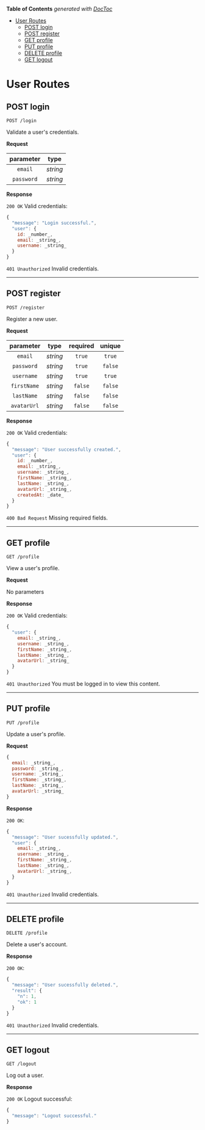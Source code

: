 <!-- START doctoc generated TOC please keep comment here to allow auto update -->
<!-- DON'T EDIT THIS SECTION, INSTEAD RE-RUN doctoc TO UPDATE -->
**Table of Contents**  *generated with [DocToc](https://github.com/thlorenz/doctoc)*

- [User Routes](#user-routes)
  - [POST login](#post-login)
  - [POST register](#post-register)
  - [GET profile](#get-profile)
  - [PUT profile](#put-profile)
  - [DELETE profile](#delete-profile)
  - [GET logout](#get-logout)

<!-- END doctoc generated TOC please keep comment here to allow auto update -->

# User Routes

## POST login

`POST /login`

Validate a user's credentials.

**Request**

| parameter   | type     |
| :---:       | :---:    |
| `email`     | _string_ |
| `password`  | _string_ |

**Response**

`200 OK` Valid credentials:

```javascript
{
  "message": "Login successful.",
  "user": {
    id: _number_,
    email: _string_,
    username: _string_
  }
}
```

`401 Unauthorized` Invalid credentials.

---

## POST register

`POST /register`

Register a new user.

**Request**

| parameter   | type     | required    |  unique |
| :---:       | :---:    | :---:       | :---:   |
| `email`     | _string_ | `true`      | `true`  |
| `password`  | _string_ | `true`      | `false` |
| `username`  | _string_ | `true`      | `true`  |
| `firstName` | _string_ | `false`     | `false` |
| `lastName`  | _string_ | `false`     | `false` |
| `avatarUrl` | _string_ | `false`     | `false` |

**Response**

`200 OK` Valid credentials:

```javascript
{
  "message": "User successfully created.",
  "user": {
    id: _number_,
    email: _string_,
    username: _string_,
    firstName: _string_,
    lastName: _string_,
    avatarUrl: _string_,
    createdAt: _date_
  }
}
```
`400 Bad Request` Missing required fields.

---

## GET profile

`GET /profile`

View a user's profile.

**Request**

No parameters

**Response**

`200 OK` Valid credentials:

```javascript
{
  "user": {
    email: _string_,
    username: _string_,
    firstName: _string_,
    lastName: _string_,
    avatarUrl: _string_
  }
}
```
`401 Unauthorized` You must be logged in to view this content.

---

## PUT profile

`PUT /profile`

Update a user's profile.

**Request**
```javascript
{
  email: _string_,
  password: _string_,
  username: _string_,
  firstName: _string_,
  lastName: _string_,
  avatarUrl: _string_
}
```

**Response**

`200 OK`:

```javascript
{
  "message": "User sucessfully updated.",
  "user": {
    email: _string_,
    username: _string_,
    firstName: _string_,
    lastName: _string_,
    avatarUrl: _string_,
  }
}
```
`401 Unauthorized` Invalid credentials.

---

## DELETE profile

`DELETE /profile`

Delete a user's account.

**Response**

`200 OK`:

```javascript
{
  "message": "User sucessfully deleted.",
  "result": {
    "n": 1,
    "ok": 1
  }
}
```
`401 Unauthorized` Invalid credentials.

---

## GET logout

`GET /logout`

Log out a user.

**Response**

`200 OK` Logout successful:

```javascript
{
  "message": "Logout successful."
}
```
